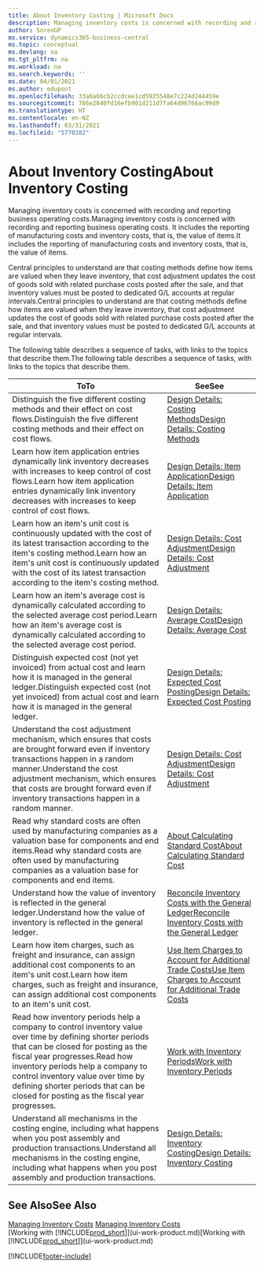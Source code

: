 ```yaml
---
title: About Inventory Costing | Microsoft Docs
description: Managing inventory costs is concerned with recording and reporting business operating costs. It includes the reporting of manufacturing costs and inventory costs, that is, the value of items.
author: SorenGP
ms.service: dynamics365-business-central
ms.topic: conceptual
ms.devlang: na
ms.tgt_pltfrm: na
ms.workload: na
ms.search.keywords: ''
ms.date: 04/01/2021
ms.author: edupont
ms.openlocfilehash: 33a6a66cb2ccdcee1cd5925548e7c224d244459e
ms.sourcegitcommit: 766e2840fd16efb901d211d7fa64d96766ac99d9
ms.translationtype: HT
ms.contentlocale: en-NZ
ms.lasthandoff: 03/31/2021
ms.locfileid: "5770382"
---
```

# <a name="about-inventory-costing"></a><span data-ttu-id="91a1c-104">About Inventory Costing</span><span class="sxs-lookup"><span data-stu-id="91a1c-104">About Inventory Costing</span></span>
<span data-ttu-id="91a1c-105">Managing inventory costs is concerned with recording and reporting business operating costs.</span><span class="sxs-lookup"><span data-stu-id="91a1c-105">Managing inventory costs is concerned with recording and reporting business operating costs.</span></span> <span data-ttu-id="91a1c-106">It includes the reporting of manufacturing costs and inventory costs, that is, the value of items.</span><span class="sxs-lookup"><span data-stu-id="91a1c-106">It includes the reporting of manufacturing costs and inventory costs, that is, the value of items.</span></span>  

 <span data-ttu-id="91a1c-107">Central principles to understand are that costing methods define how items are valued when they leave inventory, that cost adjustment updates the cost of goods sold with related purchase costs posted after the sale, and that inventory values must be posted to dedicated G/L accounts at regular intervals.</span><span class="sxs-lookup"><span data-stu-id="91a1c-107">Central principles to understand are that costing methods define how items are valued when they leave inventory, that cost adjustment updates the cost of goods sold with related purchase costs posted after the sale, and that inventory values must be posted to dedicated G/L accounts at regular intervals.</span></span>  

 <span data-ttu-id="91a1c-108">The following table describes a sequence of tasks, with links to the topics that describe them.</span><span class="sxs-lookup"><span data-stu-id="91a1c-108">The following table describes a sequence of tasks, with links to the topics that describe them.</span></span>   

|<span data-ttu-id="91a1c-109">**To**</span><span class="sxs-lookup"><span data-stu-id="91a1c-109">**To**</span></span>|<span data-ttu-id="91a1c-110">**See**</span><span class="sxs-lookup"><span data-stu-id="91a1c-110">**See**</span></span>|  
|------------|-------------|  
|<span data-ttu-id="91a1c-111">Distinguish the five different costing methods and their effect on cost flows.</span><span class="sxs-lookup"><span data-stu-id="91a1c-111">Distinguish the five different costing methods and their effect on cost flows.</span></span>|[<span data-ttu-id="91a1c-112">Design Details: Costing Methods</span><span class="sxs-lookup"><span data-stu-id="91a1c-112">Design Details: Costing Methods</span></span>](design-details-costing-methods.md)|  
|<span data-ttu-id="91a1c-113">Learn how item application entries dynamically link inventory decreases with increases to keep control of cost flows.</span><span class="sxs-lookup"><span data-stu-id="91a1c-113">Learn how item application entries dynamically link inventory decreases with increases to keep control of cost flows.</span></span>|[<span data-ttu-id="91a1c-114">Design Details: Item Application</span><span class="sxs-lookup"><span data-stu-id="91a1c-114">Design Details: Item Application</span></span>](design-details-item-application.md)|  
|<span data-ttu-id="91a1c-115">Learn how an item's unit cost is continuously updated with the cost of its latest transaction according to the item's costing method.</span><span class="sxs-lookup"><span data-stu-id="91a1c-115">Learn how an item's unit cost is continuously updated with the cost of its latest transaction according to the item's costing method.</span></span>|[<span data-ttu-id="91a1c-116">Design Details: Cost Adjustment</span><span class="sxs-lookup"><span data-stu-id="91a1c-116">Design Details: Cost Adjustment</span></span>](design-details-cost-adjustment.md)|  
|<span data-ttu-id="91a1c-117">Learn how an item's average cost is dynamically calculated according to the selected average cost period.</span><span class="sxs-lookup"><span data-stu-id="91a1c-117">Learn how an item's average cost is dynamically calculated according to the selected average cost period.</span></span>|[<span data-ttu-id="91a1c-118">Design Details: Average Cost</span><span class="sxs-lookup"><span data-stu-id="91a1c-118">Design Details: Average Cost</span></span>](design-details-average-cost.md)|  
|<span data-ttu-id="91a1c-119">Distinguish expected cost (not yet invoiced) from actual cost and learn how it is managed in the general ledger.</span><span class="sxs-lookup"><span data-stu-id="91a1c-119">Distinguish expected cost (not yet invoiced) from actual cost and learn how it is managed in the general ledger.</span></span>|[<span data-ttu-id="91a1c-120">Design Details: Expected Cost Posting</span><span class="sxs-lookup"><span data-stu-id="91a1c-120">Design Details: Expected Cost Posting</span></span>](design-details-expected-cost-posting.md)|  
|<span data-ttu-id="91a1c-121">Understand the cost adjustment mechanism, which ensures that costs are brought forward even if inventory transactions happen in a random manner.</span><span class="sxs-lookup"><span data-stu-id="91a1c-121">Understand the cost adjustment mechanism, which ensures that costs are brought forward even if inventory transactions happen in a random manner.</span></span>|[<span data-ttu-id="91a1c-122">Design Details: Cost Adjustment</span><span class="sxs-lookup"><span data-stu-id="91a1c-122">Design Details: Cost Adjustment</span></span>](design-details-cost-adjustment.md)|  
|<span data-ttu-id="91a1c-123">Read why standard costs are often used by manufacturing companies as a valuation base for components and end items.</span><span class="sxs-lookup"><span data-stu-id="91a1c-123">Read why standard costs are often used by manufacturing companies as a valuation base for components and end items.</span></span>|[<span data-ttu-id="91a1c-124">About Calculating Standard Cost</span><span class="sxs-lookup"><span data-stu-id="91a1c-124">About Calculating Standard Cost</span></span>](finance-about-calculating-standard-cost.md)|  
|<span data-ttu-id="91a1c-125">Understand how the value of inventory is reflected in the general ledger.</span><span class="sxs-lookup"><span data-stu-id="91a1c-125">Understand how the value of inventory is reflected in the general ledger.</span></span>|[<span data-ttu-id="91a1c-126">Reconcile Inventory Costs with the General Ledger</span><span class="sxs-lookup"><span data-stu-id="91a1c-126">Reconcile Inventory Costs with the General Ledger</span></span>](finance-how-to-post-inventory-costs-to-the-general-ledger.md)|  
|<span data-ttu-id="91a1c-127">Learn how item charges, such as freight and insurance, can assign additional cost components to an item's unit cost.</span><span class="sxs-lookup"><span data-stu-id="91a1c-127">Learn how item charges, such as freight and insurance, can assign additional cost components to an item's unit cost.</span></span>|[<span data-ttu-id="91a1c-128">Use Item Charges to Account for Additional Trade Costs</span><span class="sxs-lookup"><span data-stu-id="91a1c-128">Use Item Charges to Account for Additional Trade Costs</span></span>](payables-how-assign-item-charges.md)|  
|<span data-ttu-id="91a1c-129">Read how inventory periods help a company to control inventory value over time by defining shorter periods that can be closed for posting as the fiscal year progresses.</span><span class="sxs-lookup"><span data-stu-id="91a1c-129">Read how inventory periods help a company to control inventory value over time by defining shorter periods that can be closed for posting as the fiscal year progresses.</span></span>|[<span data-ttu-id="91a1c-130">Work with Inventory Periods</span><span class="sxs-lookup"><span data-stu-id="91a1c-130">Work with Inventory Periods</span></span>](finance-how-to-work-with-inventory-periods.md)|  
|<span data-ttu-id="91a1c-131">Understand all mechanisms in the costing engine, including what happens when you post assembly and production transactions.</span><span class="sxs-lookup"><span data-stu-id="91a1c-131">Understand all mechanisms in the costing engine, including what happens when you post assembly and production transactions.</span></span>|[<span data-ttu-id="91a1c-132">Design Details: Inventory Costing</span><span class="sxs-lookup"><span data-stu-id="91a1c-132">Design Details: Inventory Costing</span></span>](design-details-inventory-costing.md)|  

## <a name="see-also"></a><span data-ttu-id="91a1c-133">See Also</span><span class="sxs-lookup"><span data-stu-id="91a1c-133">See Also</span></span>
<span data-ttu-id="91a1c-134">[Managing Inventory Costs](finance-manage-inventory-costs.md)  </span><span class="sxs-lookup"><span data-stu-id="91a1c-134">[Managing Inventory Costs](finance-manage-inventory-costs.md)  </span></span>  
<span data-ttu-id="91a1c-135">[Working with [!INCLUDE[prod_short](includes/prod_short.md)]](ui-work-product.md)</span><span class="sxs-lookup"><span data-stu-id="91a1c-135">[Working with [!INCLUDE[prod_short](includes/prod_short.md)]](ui-work-product.md)</span></span>


[!INCLUDE[footer-include](includes/footer-banner.md)]